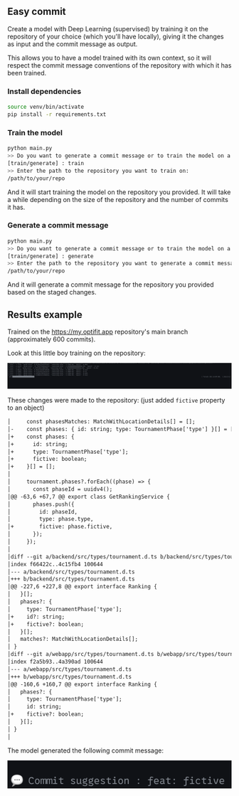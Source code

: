 ## Easy commit

Create a model with Deep Learning (supervised) by training it on the repository of your choice (which you'll have locally), giving it the changes as input and the commit message as output.

This allows you to have a model trained with its own context, so it will respect the commit message conventions of the repository with which it has been trained.

### Install dependencies

```bash
source venv/bin/activate
pip install -r requirements.txt
```

### Train the model

```bash
python main.py
>> Do you want to generate a commit message or to train the model on a specific repository ?:
[train/generate] : train
>> Enter the path to the repository you want to train on:
/path/to/your/repo
```
And it will start training the model on the repository you provided. It will take a while depending on the size of the repository and the number of commits it has.

### Generate a commit message

```bash
python main.py
>> Do you want to generate a commit message or to train the model on a specific repository ?:
[train/generate] : generate
>> Enter the path to the repository you want to generate a commit message for:
/path/to/your/repo
```
And it will generate a commit message for the repository you provided based on the staged changes.

## Results example

Trained on the https://my.optifit.app repository's main branch (approximately 600 commits).

Look at this little boy training on the repository:

![image](./screenshots/training.png)

These changes were made to the repository: (just added `fictive` property to an object)

```diff
│     const phasesMatches: MatchWithLocationDetails[] = [];
│-    const phases: { id: string; type: TournamentPhase['type'] }[] = [];
│+    const phases: {
│+      id: string;
│+      type: TournamentPhase['type'];
│+      fictive: boolean;
│+    }[] = [];
│
│     tournament.phases?.forEach((phase) => {
│       const phaseId = uuidv4();
│@@ -63,6 +67,7 @@ export class GetRankingService {
│       phases.push({
│         id: phaseId,
│         type: phase.type,
│+        fictive: phase.fictive,
│       });
│     });
│
│diff --git a/backend/src/types/tournament.d.ts b/backend/src/types/tournament.d.ts
│index f66422c..4c15fb4 100644
│--- a/backend/src/types/tournament.d.ts
│+++ b/backend/src/types/tournament.d.ts
│@@ -227,6 +227,8 @@ export interface Ranking {
│   }[];
│   phases?: {
│     type: TournamentPhase['type'];
│+    id?: string;
│+    fictive?: boolean;
│   }[];
│   matches?: MatchWithLocationDetails[];
│ }
│diff --git a/webapp/src/types/tournament.d.ts b/webapp/src/types/tournament.d.ts
│index f2a5b93..4a390ad 100644
│--- a/webapp/src/types/tournament.d.ts
│+++ b/webapp/src/types/tournament.d.ts
│@@ -160,6 +160,7 @@ export interface Ranking {
│   phases?: {
│     type: TournamentPhase['type'];
│     id: string;
│+    fictive?: boolean;
│   }[];
│ }
│
```
The model generated the following commit message:

![image](./screenshots/generated.png)


